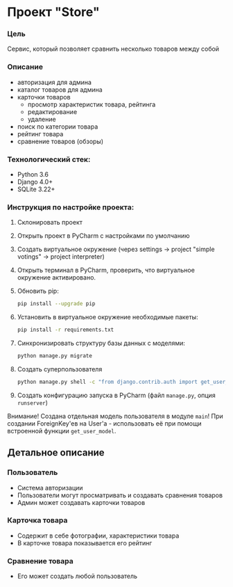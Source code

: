 # Проект "Store"

### Цель
Сервис, который позволяет сравнить несколько товаров между собой

### Описание
- авторизация для админа
- каталог товаров для админа
- карточки товаров
    - просмотр характеристик товара, рейтинга
    - редактирование
    - удаление
- поиск по категории товара
- рейтинг товара
- сравнение товаров (обзоры)

### Технологический стек:
- Python 3.6
- Django 4.0+
- SQLite 3.22+

### Инструкция по настройке проекта:
1. Склонировать проект
2. Открыть проект в PyCharm с наcтройками по умолчанию
3. Создать виртуальное окружение (через settings -> project "simple votings" -> project interpreter)
4. Открыть терминал в PyCharm, проверить, что виртуальное окружение активировано.
5. Обновить pip:
   ```bash
   pip install --upgrade pip
   ```
6. Установить в виртуальное окружение необходимые пакеты: 
   ```bash
   pip install -r requirements.txt
   ```

7. Синхронизировать структуру базы данных с моделями: 
   ```bash
   python manage.py migrate
   ```

8. Создать суперпользователя
   ```bash
   python manage.py shell -c "from django.contrib.auth import get_user_model; get_user_model().objects.create_superuser('admin', '1@abc.net', 'admin')"
   ```

9. Создать конфигурацию запуска в PyCharm (файл `manage.py`, опция `runserver`)

Внимание! Создана отдельная модель пользователя в модуле `main`! 
При создании ForeignKey'ев на User'а - использовать её при помощи встроенной функции `get_user_model`.

## Детальное описание

### Пользователь 

* Система авторизации 
* Пользователи могут просматривать и создавать сравнения товаров
* Админ может создавать карточки товаров


### Карточка товара

* Содержит в себе фотографии, характеристики товара
* В карточке товара показывается его рейтинг


### Сравнение товара

* Его может создать любой пользователь
